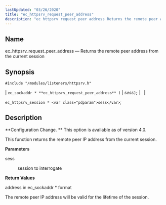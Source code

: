 ```yaml
---
lastUpdated: "03/26/2020"
title: "ec_httpsrv_request_peer_address"
description: "ec httpsrv request peer address Returns the remote peer address from the current session ec sockaddr ec httpsrv request peer address sess ec httpsrv session sess Configuration Change This option is available as of version 4 0 This function returns the remote peer IP address from the current session sess..."
---
```


<a name="apis.ec_httpsrv_request_peer_address"></a> 
## Name

ec_httpsrv_request_peer_address — Returns the remote peer address from the current session

## Synopsis

`#include "/modules/listeners/httpsrv.h"`

| `ec_sockaddr * **ec_httpsrv_request_peer_address** (` | <var class="pdparam">sess</var>`)`; |   |

`ec_httpsrv_session * <var class="pdparam">sess</var>`;<a name="idp7250064"></a> 
## Description

**Configuration Change. ** This option is available as of version 4.0.

This function returns the remote peer IP address from the current session.

**<a name="idp7252992"></a> Parameters**

<dl class="variablelist">

<dt>sess</dt>

<dd>

session to interrogate

</dd>

</dl>

**<a name="idp7255728"></a> Return Values**

address in ec_sockaddr * format

The remote peer IP address will be valid for the lifetime of the session.